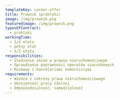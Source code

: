 ```yaml
---
templateKey: career-offer
title: Prawnik (praktyki)
image: /img/prawnik.png
featuredimage: /img/prawnik.png
typesOfContract:
  - praktyki
workingTime:
  - 1/4 etatu
  - pełny etat
  - 1/2 etatu
responsibilities:
  - Śledzenie zmian w prawie nieruchomościowym
  - Sprawdzanie poprawności operatów szacunkowych
  - Rozmowy z kancelariami komorniczymi
requirements:
  - Wiedza z zakresu prawa nieruchomościowego
  - Umiejętność pracy zdalnej
  - Odpowiedzialność, samodzielność
---
```

